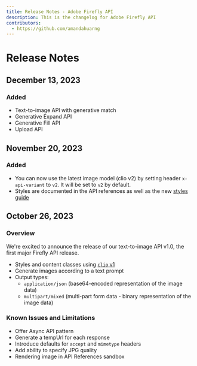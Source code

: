 ```yaml
---
title: Release Notes - Adobe Firefly API
description: This is the changelog for Adobe Firefly API
contributors:
  - https://github.com/amandahuarng
---
```

<!-- TODO: Update with latest prod details, elaborate on API descriptions -->
# Release Notes

## December 13, 2023

### Added

* Text-to-image API with generative match
* Generative Expand API
* Generative Fill API
* Upload API

## November 20, 2023

### Added

* You can now use the latest image model (clio v2) by setting header `x-api-variant` to `v2`. It will be set to `v2` by default.
* Styles are documented in the API references as well as the new [styles guide](../guides/concepts/styles/index.md)
  
## October 26, 2023

### Overview

We're excited to announce the release of our text-to-image API v1.0, the first major Firefly API release.

* Styles and content classes using [`clio` v1](https://clio-assets.adobe.com/firefly/image-controls/v1/content.json)
* Generate images according to a text prompt
* Output types:
  * `application/json` (base64-encoded representation of the image data)
  * `multipart/mixed` (multi-part form data - binary representation of the image data)

### Known Issues and Limitations

* Offer Async API pattern
* Generate a tempUrl for each response
* Introduce defaults for `accept` and `mimetype` headers
* Add ability to specify JPG quality
* Rendering image in API References sandbox
